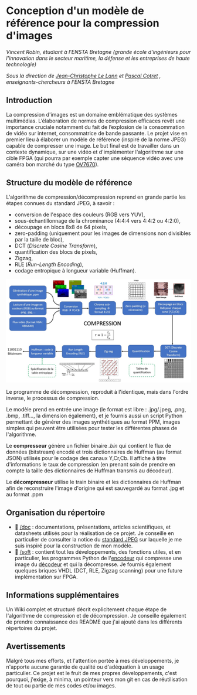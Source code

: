 # Conception d'un modèle de référence pour la compression d'images

*Vincent Robin, étudiant à l'ENSTA Bretagne (grande école d'ingénieurs pour l'innovation dans le secteur maritime, la défense et les entreprises de haute technologie)*

*Sous la direction de [Jean-Christophe Le Lann](https://github.com/JC-LL) et [Pascal Cotret](https://github.com/pcotret/) , enseignants-chercheurs à l'ENSTA Bretagne*


## Introduction 

La compression d'images est un domaine emblématique des systèmes multimédias. L’élaboration de normes de compression efficaces revêt une importance cruciale notamment du fait de l’explosion de la consommation de vidéo sur internet, consommatrice de bande passante.
Le projet vise en premier lieu à élaborer un modèle de référence (inspiré de la norme JPEG) capable de compresser une image. Le but final est de travailler dans un contexte dynamique, sur une vidéo et d'implémenter l'algorithme sur une cible FPGA (qui pourra par exemple capter une séquence vidéo avec une caméra bon marché du type [OV7670](https://www.eagle-robotics.com/cameras/78-camera-ov7670-compatible-arduino-0780201370781.html)).


## Structure du modèle de référence

L'algorithme de compression/décompression reprend en grande partie les étapes connues du standard JPEG, à savoir :
- conversion de l'espace des couleurs (RGB vers YUV),
- sous-échantillonnage de la chrominance (4:4:4 vers 4:4:2 ou 4:2:0),
- découpage en blocs 8x8 de 64 pixels,
- zero-padding (uniquement pour les images de dimensions non divisibles par la taille de bloc),
- DCT (*Discrete Cosine Transform*),
- quantification des blocs de pixels,
- Zigzag,
- RLE (*Run-Length Encoding*),
- codage entropique à longueur variable (Huffman).

<img src="/imgs/jpeg_process.jpg" alt="drawing" style="width:1000px;"/>

Le programme de décompression, reproduit à l'identique, mais dans l'ordre inverse, le processus de compression. 

Le modèle prend en entrée une image (le format est libre : .jpg/.jpeg, .png, .bmp, .tiff..., la dimension également), et je fournis aussi un script Python permettant de générer des images synthétiques au format PPM, images simples qui peuvent être utilisées pour tester les différentes phases de l'algorithme.

Le **compresseur** génère un fichier binaire *.bin* qui contient le flux de données (bitstream) encodé et trois dictionnaires de Huffman (au format JSON) utilisés pour le codage des canaux Y,Cr,Cb. Il affiche à titre d'informations le taux de compression (en prenant soin de prendre en compte la taille des dictionnaires de Huffman transmis au décodeur).

Le **décompresseur** utilise le train binaire et les dictionnaires de Huffman afin de reconstruire l'image d'origine qui est sauvegardé au format .jpg et au format .ppm


## Organisation du répertoire

* :file_folder: [/doc](doc) : documentations, présentations, articles scientifiques, et datasheets utilisés pour la réalisation de ce projet. Je conseille en particulier de consulter la notice du [standard JPEG](/doc/jpeg_standard/ITU_RecommendationT81_approved_by_CCITT.pdf) sur laquelle je me suis inspiré pour la construction de mon modèle. 
* :file_folder: [/soft](soft) : contient tout les développements, des fonctions utiles, et en particulier, les programmes Python de l'[encodeur](/soft/encoder.py) qui compresse une image du [décodeur](/soft/decoder.py) et qui la décompresse. Je fournis également quelques briques VHDL (DCT, RLE, Zigzag scanning) pour une future implémentation sur FPGA.


## Informations supplémentaires 

Un Wiki complet et structuré décrit explicitement chaque étape de l'algorithme de compression et de décompression. Je conseille également de prendre connaissance des README que j'ai ajouté dans les différents répertoires du projet.

## Avertissements

Malgré tous mes efforts, et l'attention portée à mes développements, je n'apporte aucune garantie de qualité ou d'adéquation à un usage particulier. Ce projet est le fruit de mes propres développements, c'est pourquoi, j'exige, à minima, un pointeur vers mon git en cas de réutilisation de tout ou partie de mes codes et/ou images. 
